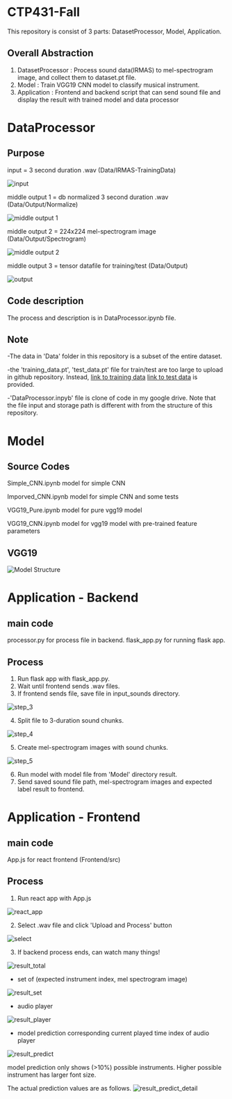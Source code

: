 # CTP431-Fall

This repository is consist of 3 parts: DatasetProcessor, Model, Application.


## Overall Abstraction
1. DatasetProcessor : Process sound data(IRMAS) to mel-spectrogram image, and collect them to dataset.pt file.
2. Model : Train VGG19 CNN model to classify musical instrument.
3. Application : Frontend and backend script that can send sound file and display the result with trained model and data processor 


# DataProcessor

## Purpose
input = 3 second duration .wav (Data/IRMAS-TrainingData)

![input](https://github.com/D6-Byun/CTP431-Fall/blob/main/SourceCode/DataProcessor/input.png)

middle output 1 = db normalized 3 second duration .wav (Data/Output/Normalize)

![middle output 1](https://github.com/D6-Byun/CTP431-Fall/blob/main/SourceCode/DataProcessor/output_1.png)

middle output 2 = 224x224 mel-spectrogram image (Data/Output/Spectrogram)

![middle output 2](https://github.com/D6-Byun/CTP431-Fall/blob/main/SourceCode/DataProcessor/output_2.jpg)

middle output 3 = tensor datafile for training/test (Data/Output)

![output](https://github.com/D6-Byun/CTP431-Fall/blob/main/SourceCode/DataProcessor/output_3.png)



## Code description
The process and description is in DataProcessor.ipynb file. 

## Note
-The data in 'Data' folder in this repository is a subset of the entire dataset.

-the 'training_data.pt', 'test_data.pt' file for train/test are too large to upload in github repository. Instead, 
[link to training data](https://drive.google.com/file/d/1foyqjrKsjKbecpxFYvdISFZDJ7pmim1K/view?usp=sharing) 
[link to test data](https://drive.google.com/file/d/1-3Mu2BdkrplITL1gxGVfnfVXm2u5Xvin/view?usp=sharing) 
is provided.

-'DataProcessor.inpyb' file is clone of code in my google drive. Note that the file input and storage path is different with from the structure of this repository.


# Model

## Source Codes
Simple_CNN.ipynb model for simple CNN

Imporved_CNN.ipynb model for simple CNN and some tests

VGG19_Pure.ipynb model for pure vgg19 model

VGG19_CNN.ipynb model for vgg19 model with pre-trained feature parameters

## VGG19
![Model Structure](https://github.com/D6-Byun/CTP431-Fall/blob/main/SourceCode/Model/VGG19.png)




# Application - Backend

## main code
processor.py for process file in backend.
flask_app.py for running flask app.

## Process
1. Run flask app with flask_app.py.
2. Wait until frontend sends .wav files.
3. If frontend sends file, save file in input_sounds directory.

![step_3](https://github.com/D6-Byun/CTP431-Fall/blob/main/SourceCode/Application/Backend/step_3.png)

4. Split file to 3-duration sound chunks.

![step_4](https://github.com/D6-Byun/CTP431-Fall/blob/main/SourceCode/Application/Backend/step_4.png)

5. Create mel-spectrogram images with sound chunks.

![step_5](https://github.com/D6-Byun/CTP431-Fall/blob/main/SourceCode/Application/Backend/step_5.png)

6. Run model with model file from 'Model' directory result.
7. Send saved sound file path, mel-spectrogram images and expected label result to frontend.




# Application - Frontend
## main code
App.js for react frontend (Frontend/src)

## Process
1. Run react app with App.js

![react_app](https://github.com/D6-Byun/CTP431-Fall/blob/main/SourceCode/Application/Frontend/react_app.png)

2. Select .wav file and click 'Upload and Process' button

![select](https://github.com/D6-Byun/CTP431-Fall/blob/main/SourceCode/Application/Frontend/select.png)

3. If backend process ends, can watch many things! 

![result_total](https://github.com/D6-Byun/CTP431-Fall/blob/main/SourceCode/Application/Frontend/result_total.png)

- set of (expected instrument index, mel spectrogram image)

![result_set](https://github.com/D6-Byun/CTP431-Fall/blob/main/SourceCode/Application/Frontend/result_set.png)

- audio player 

![result_player](https://github.com/D6-Byun/CTP431-Fall/blob/main/SourceCode/Application/Frontend/result_player.png)

- model prediction corresponding current played time index of audio player

![result_predict](https://github.com/D6-Byun/CTP431-Fall/blob/main/SourceCode/Application/Frontend/result_predict.png)

model prediction only shows (>10%) possible instruments. Higher possible instrument has larger font size.

The actual prediction values are as follows.
![result_predict_detail](https://github.com/D6-Byun/CTP431-Fall/blob/main/SourceCode/Application/Frontend/result_predict_detail.png)